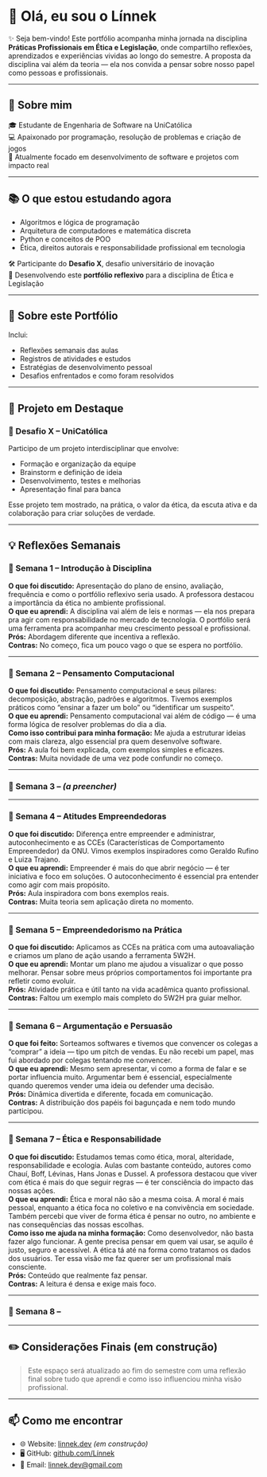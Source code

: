 # 👋 Olá, eu sou o Línnek

✨ Seja bem-vindo! Este portfólio acompanha minha jornada na disciplina **Práticas Profissionais em Ética e Legislação**, onde compartilho reflexões, aprendizados e experiências vividas ao longo do semestre. A proposta da disciplina vai além da teoria — ela nos convida a pensar sobre nosso papel como pessoas e profissionais.

---

## 🚀 Sobre mim

🎓 Estudante de Engenharia de Software na UniCatólica  
💻 Apaixonado por programação, resolução de problemas e criação de jogos  
🔎 Atualmente focado em desenvolvimento de software e projetos com impacto real  

---

## 📚 O que estou estudando agora

- Algoritmos e lógica de programação  
- Arquitetura de computadores e matemática discreta  
- Python e conceitos de POO  
- Ética, direitos autorais e responsabilidade profissional em tecnologia  

🛠 Participante do **Desafio X**, desafio universitário de inovação  
🧠 Desenvolvendo este **portfólio reflexivo** para a disciplina de Ética e Legislação

---

## 📁 Sobre este Portfólio

Inclui:
- Reflexões semanais das aulas
- Registros de atividades e estudos
- Estratégias de desenvolvimento pessoal
- Desafios enfrentados e como foram resolvidos

---

## 🧪 Projeto em Destaque

### 🎯 Desafio X – UniCatólica  
Participo de um projeto interdisciplinar que envolve:  
- Formação e organização da equipe  
- Brainstorm e definição de ideia  
- Desenvolvimento, testes e melhorias  
- Apresentação final para banca

Esse projeto tem mostrado, na prática, o valor da ética, da escuta ativa e da colaboração para criar soluções de verdade.

---

## 💡 Reflexões Semanais

### 📅 Semana 1 – Introdução à Disciplina  
**O que foi discutido:** Apresentação do plano de ensino, avaliação, frequência e como o portfólio reflexivo seria usado. A professora destacou a importância da ética no ambiente profissional.  
**O que eu aprendi:** A disciplina vai além de leis e normas — ela nos prepara pra agir com responsabilidade no mercado de tecnologia. O portfólio será uma ferramenta pra acompanhar meu crescimento pessoal e profissional.  
**Prós:** Abordagem diferente que incentiva a reflexão.  
**Contras:** No começo, fica um pouco vago o que se espera no portfólio.

---

### 📅 Semana 2 – Pensamento Computacional  
**O que foi discutido:** Pensamento computacional e seus pilares: decomposição, abstração, padrões e algoritmos. Tivemos exemplos práticos como “ensinar a fazer um bolo” ou “identificar um suspeito”.  
**O que eu aprendi:** Pensamento computacional vai além de código — é uma forma lógica de resolver problemas do dia a dia.  
**Como isso contribui para minha formação:** Me ajuda a estruturar ideias com mais clareza, algo essencial pra quem desenvolve software.  
**Prós:** A aula foi bem explicada, com exemplos simples e eficazes.  
**Contras:** Muita novidade de uma vez pode confundir no começo.

---

### 📅 Semana 3 – *(a preencher)*

---

### 📅 Semana 4 – Atitudes Empreendedoras  
**O que foi discutido:** Diferença entre empreender e administrar, autoconhecimento e as CCEs (Características de Comportamento Empreendedor) da ONU. Vimos exemplos inspiradores como Geraldo Rufino e Luiza Trajano.  
**O que eu aprendi:** Empreender é mais do que abrir negócio — é ter iniciativa e foco em soluções. O autoconhecimento é essencial pra entender como agir com mais propósito.  
**Prós:** Aula inspiradora com bons exemplos reais.  
**Contras:** Muita teoria sem aplicação direta no momento.

---

### 📅 Semana 5 – Empreendedorismo na Prática  
**O que foi discutido:** Aplicamos as CCEs na prática com uma autoavaliação e criamos um plano de ação usando a ferramenta 5W2H.  
**O que eu aprendi:** Montar um plano me ajudou a visualizar o que posso melhorar. Pensar sobre meus próprios comportamentos foi importante pra refletir como evoluir.  
**Prós:** Atividade prática e útil tanto na vida acadêmica quanto profissional.  
**Contras:** Faltou um exemplo mais completo do 5W2H pra guiar melhor.

---

### 📅 Semana 6 – Argumentação e Persuasão  
**O que foi feito:** Sorteamos softwares e tivemos que convencer os colegas a “comprar” a ideia — tipo um pitch de vendas. Eu não recebi um papel, mas fui abordado por colegas tentando me convencer.  
**O que eu aprendi:** Mesmo sem apresentar, vi como a forma de falar e se portar influencia muito. Argumentar bem é essencial, especialmente quando queremos vender uma ideia ou defender uma decisão.  
**Prós:** Dinâmica divertida e diferente, focada em comunicação.  
**Contras:** A distribuição dos papéis foi bagunçada e nem todo mundo participou.

---

### 📅 Semana 7 – Ética e Responsabilidade  
**O que foi discutido:** Estudamos temas como ética, moral, alteridade, responsabilidade e ecologia. Aulas com bastante conteúdo, autores como Chauí, Boff, Lévinas, Hans Jonas e Dussel. A professora destacou que viver com ética é mais do que seguir regras — é ter consciência do impacto das nossas ações.  
**O que eu aprendi:** Ética e moral não são a mesma coisa. A moral é mais pessoal, enquanto a ética foca no coletivo e na convivência em sociedade. Também percebi que viver de forma ética é pensar no outro, no ambiente e nas consequências das nossas escolhas.  
**Como isso me ajuda na minha formação:** Como desenvolvedor, não basta fazer algo funcionar. A gente precisa pensar em quem vai usar, se aquilo é justo, seguro e acessível. A ética tá até na forma como tratamos os dados dos usuários. Ter essa visão me faz querer ser um profissional mais consciente.  
**Prós:** Conteúdo que realmente faz pensar.  
**Contras:** A leitura é densa e exige mais foco.

---

### 📅 Semana 8 –


---



## ✏️ Considerações Finais (em construção)

> Este espaço será atualizado ao fim do semestre com uma reflexão final sobre tudo que aprendi e como isso influenciou minha visão profissional.

---

## 📫 Como me encontrar

- 🌐 Website: [linnek.dev](https://linnek.dev) *(em construção)*  
- 🖥️ GitHub: [github.com/Línnek](https://github.com/linn1k)  
- 📩 Email: linnek.dev@gmail.com
